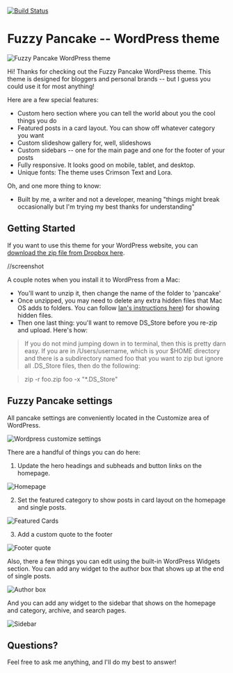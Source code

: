 [![Build Status](https://travis-ci.org/Automattic/_s.svg?branch=master)](https://travis-ci.org/Automattic/_s)

Fuzzy Pancake -- WordPress theme
===

![Fuzzy Pancake WordPress theme](http://i.imgur.com/TToAsTY.png)

Hi! Thanks for checking out the Fuzzy Pancake WordPress theme. This theme is designed for bloggers and personal brands -- but I guess you could use it for most anything!

Here are a few special features:

* Custom hero section where you can tell the world about you the cool things you do
* Featured posts in a card layout. You can show off whatever category you want
* Custom slideshow gallery for, well, slideshows
* Custom sidebars -- one for the main page and one for the footer of your posts
* Fully responsive. It looks good on mobile, tablet, and desktop.
* Unique fonts: The theme uses Crimson Text and Lora.

Oh, and one more thing to know:

* Built by me, a writer and not a developer, meaning "things might break occasionally but I'm trying my best thanks for understanding"

Getting Started
---------------
If you want to use this theme for your WordPress website, you can [download the zip file from Dropbox here]().

//screenshot

A couple notes when you install it to WordPress from a Mac:

* You'll want to unzip it, then change the name of the folder to 'pancake'
* Once unzipped, you may need to delete any extra hidden files that Mac OS adds to folders. You can follow [Ian's instructions here](http://ianlunn.co.uk/articles/quickly-showhide-hidden-files-mac-os-x-mavericks/)) for showing hidden files.  
* Then one last thing: you'll want to remove DS_Store before you re-zip and upload. Here's how:

> If you do not mind jumping down in to terminal, then this is pretty darn easy. If you are in /Users/username, which is your $HOME directory and there is a subdirectory named foo that you want to zip but ignore all .DS_Store files, then do the following:

> zip -r foo.zip foo -x "*.DS_Store"

Fuzzy Pancake settings
----------------------

All pancake settings are conveniently located in the Customize area of WordPress.

![Wordpress customize settings](http://i.imgur.com/uwbFj2e.png)

There are a handful of things you can do here:

1. Update the hero headings and subheads and button links on the homepage.

![Homepage]()

2. Set the featured category to show posts in card layout on the homepage and single posts.

![Featured Cards](http://i.imgur.com/H0TngqP.png)

3. Add a custom quote to the footer

![Footer quote](http://i.imgur.com/ECIap52.png)

Also, there a few things you can edit using the built-in WordPress Widgets section. You can add any widget to the author box that shows up at the end of single posts.

![Author box](http://i.imgur.com/M59V815.png)

And you can add any widget to the sidebar that shows on the homepage and category, archive, and search pages.

![Sidebar](http://i.imgur.com/K2gjeEJ.png)


Questions?
----------------------

Feel free to ask me anything, and I'll do my best to answer!
